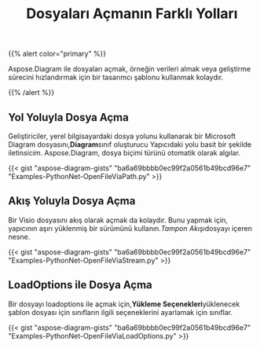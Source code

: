 ﻿---
title: Dosyaları Açmanın Farklı Yolları
type: docs
weight: 10
url: /tr/python-net/different-ways-to-open-files/
---
{{% alert color="primary" %}}

Aspose.Diagram ile dosyaları açmak, örneğin verileri almak veya geliştirme sürecini hızlandırmak için bir tasarımcı şablonu kullanmak kolaydır.

{{% /alert %}}

## **Yol Yoluyla Dosya Açma**

 Geliştiriciler, yerel bilgisayardaki dosya yolunu kullanarak bir Microsoft Diagram dosyasını,**Diagram**sınıf oluşturucu Yapıcıdaki yolu basit bir şekilde iletin*sicim*. Aspose.Diagram, dosya biçimi türünü otomatik olarak algılar.

{{< gist "aspose-diagram-gists" "ba6a69bbbb0ec99f2a0561b49bcd96e7" "Examples-PythonNet-OpenFileViaPath.py" >}}

## **Akış Yoluyla Dosya Açma**

 Bir Visio dosyasını akış olarak açmak da kolaydır. Bunu yapmak için, yapıcının aşırı yüklenmiş bir sürümünü kullanın.*Tampon Akışı*dosyayı içeren nesne.

{{< gist "aspose-diagram-gists" "ba6a69bbbb0ec99f2a0561b49bcd96e7" "Examples-PythonNet-OpenFileViaStream.py" >}}

## **LoadOptions ile Dosya Açma**

 Bir dosyayı loadoptions ile açmak için,**Yükleme Seçenekleri**yüklenecek şablon dosyası için sınıfların ilgili seçeneklerini ayarlamak için sınıflar.

{{< gist "aspose-diagram-gists" "ba6a69bbbb0ec99f2a0561b49bcd96e7" "Examples-PythonNet-OpenFileViaLoadOptions.py" >}}

